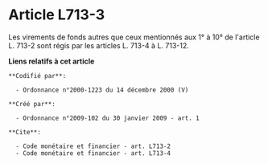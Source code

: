 # Article L713-3

Les virements de fonds autres que ceux mentionnés aux 1° à 10° de l'article L. 713-2 sont régis par les articles L. 713-4 à
L. 713-12.

**Liens relatifs à cet article**

	**Codifié par**:

	  - Ordonnance n°2000-1223 du 14 décembre 2000 (V)

	**Créé par**:

	  - Ordonnance n°2009-102 du 30 janvier 2009 - art. 1

	**Cite**:

	  - Code monétaire et financier - art. L713-2
	  - Code monétaire et financier - art. L713-4
